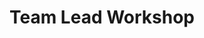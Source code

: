 ---
title: "Team Lead Workshop"
event-name: "Team Lead Workshop"
event-date: "???"
event-time: "???"
event-location: "Zoom"
event-bg-img: "img/events/REGULAR_4_General_Meeting.jpg"
event-description: "If you plan on pitching a project you must either attend the Team Leader Workshop (TLW) or watch the recording as you will have to take the TLW quiz before submitting your pitch. In this workshop you will learn how to be an efficient project lead, some project lead expectations and how to create a game pitch.
We will later provide pitching assistance, feedback and answer any project-related questions during Team Lead Office hours. Keep an eye out for further announcements regarding the dates!"
---